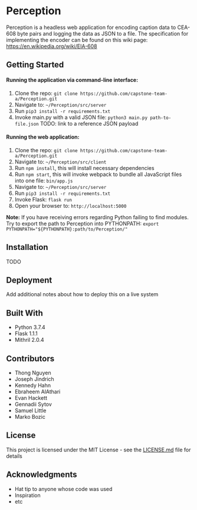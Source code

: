# Perception


Perception is a headless web application for encoding caption data to CEA-608 byte pairs and logging the data as JSON to a file. The specification for implementing the encoder can be found on this wiki page: https://en.wikipedia.org/wiki/EIA-608

## Getting Started

#### Running the application via command-line interface:

1. Clone the repo: `git clone https://github.com/capstone-team-a/Perception.git`
2. Navigate to: `~/Perception/src/server`
3. Run `pip3 install -r requirements.txt`
4. Invoke main.py with a valid JSON file: `python3 main.py path-to-file.json` TODO: link to a reference JSON payload

#### Running the web application:

1. Clone the repo: `git clone https://github.com/capstone-team-a/Perception.git`
2. Navigate to: `~/Perception/src/client`
3. Run `npm install`, this will install necessary dependencies
4. Run `npm start`, this will invoke webpack to bundle all JavaScript files into one file: `bin/app.js`
5. Navigate to: `~/Perception/src/server`
6. Run `pip3 install -r requirements.txt`
7. Invoke Flask: `flask run`
8. Open your browser to: `http://localhost:5000`

**Note:** If you have receiving errors regarding Python failing to find modules. Try to export the path to Perception into PYTHONPATH: `export PYTHONPATH="${PYTHONPATH}:path/to/Perception/"`

## Installation

TODO

## Deployment

Add additional notes about how to deploy this on a live system

## Built With

* Python 3.7.4
* Flask 1.1.1
* Mithril 2.0.4

## Contributors

* Thong Nguyen 
* Joseph Jindrich
* Kennedy Hahn
* Ebraheem AlAthari
* Evan Hackett
* Gennadii Sytov
* Samuel Little
* Marko Bozic

## License

This project is licensed under the MIT License - see the [LICENSE.md](../master/LICENSE) file for details

## Acknowledgments

* Hat tip to anyone whose code was used
* Inspiration
* etc

